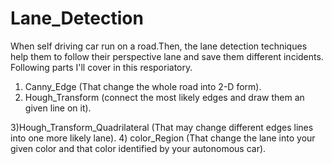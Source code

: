# Lane_Detection
When self driving car run on a road.Then, the lane detection techniques help them to follow their perspective lane and save them different incidents.
Following parts I'll cover in this resporiatory.
1) Canny_Edge (That change the whole road into 2-D form).
2) Hough_Transform (connect the most likely edges and draw them an given line on it).

3)Hough_Transform_Quadrilateral (That may change different edges lines into one more likely lane).
4) color_Region (That change the lane into your given color and that color identified by your autonomous car).

